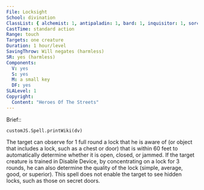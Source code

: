```yaml
---
File: Locksight
School: divination
ClassList: { alchemist: 1, antipaladin: 1, bard: 1, inquisitor: 1, sorcerer: 1, wizard: 1 }
CastTime: standard action
Range: touch
Targets: one creature
Duration: 1 hour/level
SavingThrow: Will negates (harmless)
SR: yes (harmless)
Components:
  V: yes
  S: yes
  M: a small key
  DF: yes
SLALevel: 1
Copyright:
  Content: "Heroes Of The Streets"
---
```

Brief:: 

```dataviewjs
customJS.Spell.printWiki(dv)
```

The target can observe for 1 full round a lock that he is aware of (or object that includes a lock, such as a chest or door) that is within 60 feet to automatically determine whether it is open, closed, or jammed. If the target creature is trained in Disable Device, by concentrating on a lock for 3 rounds, he can also determine the quality of the lock (simple, average, good, or superior). This spell does not enable the target to see hidden locks, such as those on secret doors.
